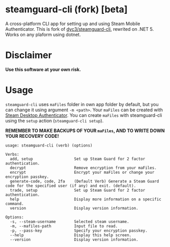 # steamguard-cli (fork) [beta]

A cross-platform CLI app for setting up and using Steam Mobile Authenticator. This is fork of [dyc3/steamguard-cli](https://github.com/dyc3/steamguard-cli), rewrited on .NET 5. Works on any plaform using dotnet.


# Disclaimer

**Use this software at your own risk.**


# Usage

`steamguard-cli` uses `maFiles` folder in own app folder by default, but you can change it using argument `-m <path>`.
Your `maFiles` can be created with [Steam Desktop Authenticator][SDA]. You can create `maFiles` with steamguard-cli using the `setup` action (`steamguard-cli setup`).

**REMEMBER TO MAKE BACKUPS OF YOUR `maFiles`, AND TO WRITE DOWN YOUR RECOVERY CODE!**

[SDA]: https://github.com/Jessecar96/SteamDesktopAuthenticator


```
usage: steamguard-cli (verb) (options)

Verbs:
  add, setup                  Set up Steam Guard for 2 factor authentication.
  decrypt                     Remove encryption from your maFiles.
  encrypt                     Encrypt your maFiles or change your encryption passkey.
  generate-code, code, 2fa    (Default Verb) Generate a Steam Guard code for the specified user (if any) and exit. (default).
  trade, setup                Set up Steam Guard for 2 factor authentication.
  help                        Display more information on a specific command.
  version                     Display version information.

Options:
  -s, --steam-username        Selected steam username.
  -m, --mafiles-path          Input file to read.
  -p, --pass-key              Specify your encryption passkey.
  --help                      Display this help screen.
  --version                   Display version information.
```